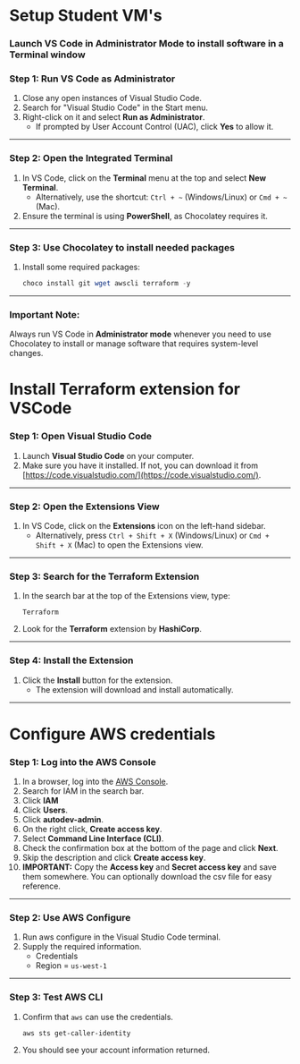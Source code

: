 # Setup Student VM's

### Launch VS Code in Administrator Mode to install software in a Terminal window

### Step 1: Run VS Code as Administrator
1. Close any open instances of Visual Studio Code.
2. Search for "Visual Studio Code" in the Start menu.
3. Right-click on it and select **Run as Administrator**.
   - If prompted by User Account Control (UAC), click **Yes** to allow it.

---
### **Step 2: Open the Integrated Terminal**
1. In VS Code, click on the **Terminal** menu at the top and select **New Terminal**.
   - Alternatively, use the shortcut: `Ctrl + ~` (Windows/Linux) or `Cmd + ~` (Mac).
2. Ensure the terminal is using **PowerShell**, as Chocolatey requires it.

---

### **Step 3: Use Chocolatey to install needed packages**
1. Install some required packages:
   ```powershell
   choco install git wget awscli terraform -y
   ```
---

### **Important Note:**
Always run VS Code in **Administrator mode** whenever you need to use Chocolatey to install or manage software that requires system-level changes.

# Install Terraform extension for VSCode

### **Step 1: Open Visual Studio Code**
1. Launch **Visual Studio Code** on your computer.
2. Make sure you have it installed. If not, you can download it from [https://code.visualstudio.com/](https://code.visualstudio.com/).

---

### **Step 2: Open the Extensions View**
1. In VS Code, click on the **Extensions** icon on the left-hand sidebar. 
   - Alternatively, press `Ctrl + Shift + X` (Windows/Linux) or `Cmd + Shift + X` (Mac) to open the Extensions view.

---

### **Step 3: Search for the Terraform Extension**
1. In the search bar at the top of the Extensions view, type:
   ```
   Terraform
   ```
2. Look for the **Terraform** extension by **HashiCorp**.

---

### **Step 4: Install the Extension**
1. Click the **Install** button for the extension.
   - The extension will download and install automatically.

---

# Configure AWS credentials

### **Step 1: Log into the AWS Console**

1. In a browser, log into the [AWS Console](https://console.aws.amazon.com/).
2. Search for IAM in the search bar.
3. Click **IAM**
4. Click **Users**.
5. Click **autodev-admin**.
6. On the right click, **Create access key**.
7. Select **Command Line Interface (CLI)**. 
8. Check the confirmation box at the bottom of the page and click **Next**.
9. Skip the description and click **Create access key**.
10. **IMPORTANT:** Copy the **Access key** and **Secret access key** and save them somewhere. You can optionally download the csv file for easy reference. 

---

### **Step 2: Use AWS Configure**

1. Run aws configure in the Visual Studio Code terminal. 
2. Supply the required information.
   * Credentials 
   * Region = `us-west-1`

---

### **Step 3: Test AWS CLI**

1. Confirm that `aws` can use the credentials.

   ```
   aws sts get-caller-identity
   ```

2. You should see your account information returned.

